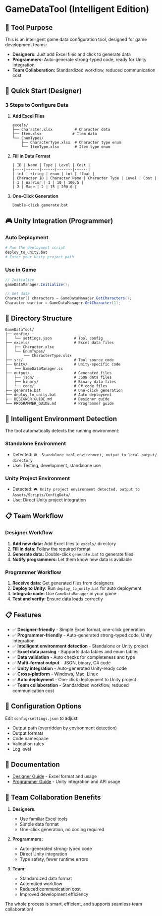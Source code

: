 # GameDataTool (Intelligent Edition)

## 🎯 Tool Purpose
This is an intelligent game data configuration tool, designed for game development teams:
- **Designers:** Just add Excel files and click to generate data
- **Programmers:** Auto-generate strong-typed code, ready for Unity integration
- **Team Collaboration:** Standardized workflow, reduced communication cost

## 🚀 Quick Start (Designer)

### 3 Steps to Configure Data

1. **Add Excel Files**
   ```
   excels/
   ├── Character.xlsx          # Character data
   ├── Item.xlsx              # Item data
   └── EnumTypes/
       ├── CharacterType.xlsx  # Character type enum
       └── ItemType.xlsx       # Item type enum
   ```

2. **Fill in Data Format**
   ```
   | ID | Name | Type | Level | Cost |
   |----|------|------|-------|------|
   | int | string | enum | int | float |
   | Character ID | Character Name | Character Type | Level | Cost |
   | 1 | Warrior | 1 | 10 | 100.5 |
   | 2 | Mage | 2 | 15 | 200.0 |
   ```

3. **One-Click Generation**
   ```
   Double-click generate.bat
   ```

## 🎮 Unity Integration (Programmer)

### Auto Deployment
```bash
# Run the deployment script
deploy_to_unity.bat
# Enter your Unity project path
```

### Use in Game
```csharp
// Initialize
gameDataManager.Initialize();

// Get data
Character[] characters = GameDataManager.GetCharacters();
Character warrior = GameDataManager.GetCharacter(1);
```

## 📁 Directory Structure

```
GameDataTool/
├── config/
│   └── settings.json          # Tool config
├── excels/                    # Excel data files
│   ├── Character.xlsx
│   └── EnumTypes/
│       └── CharacterType.xlsx
├── src/                       # Tool source code
├── Unity/                     # Unity-specific code
│   └── GameDataManager.cs
├── output/                    # Generated files
│   ├── json/                  # JSON data files
│   ├── binary/                # Binary data files
│   └── code/                  # C# code files
├── generate.bat               # One-click generation
├── deploy_to_unity.bat        # Auto deployment
├── DESIGNER_GUIDE.md          # Designer guide
└── PROGRAMMER_GUIDE.md        # Programmer guide
```

## 🎯 Intelligent Environment Detection

The tool automatically detects the running environment:

### Standalone Environment
- Detected: `🛠️  Standalone tool environment, output to local output/ directory`
- Use: Testing, development, standalone use

### Unity Project Environment
- Detected: `🎮 Unity project environment detected, output to Assets/Scripts/ConfigData/`
- Use: Direct Unity project integration

## 📋 Team Workflow

### Designer Workflow
1. **Add new data:** Add Excel files to `excels/` directory
2. **Fill in data:** Follow the required format
3. **Generate data:** Double-click `generate.bat` to generate files
4. **Notify programmers:** Let them know new data is available

### Programmer Workflow
1. **Receive data:** Get generated files from designers
2. **Deploy to Unity:** Run `deploy_to_unity.bat` for auto deployment
3. **Integrate code:** Use `GameDataManager` in your game
4. **Test and verify:** Ensure data loads correctly

## 📋 Features

- ✅ **Designer-friendly** - Simple Excel format, one-click generation
- ✅ **Programmer-friendly** - Auto-generated strong-typed code, Unity integration
- ✅ **Intelligent environment detection** - Standalone or Unity project
- ✅ **Excel data parsing** - Supports data tables and enum tables
- ✅ **Data validation** - Auto checks for completeness and type
- ✅ **Multi-format output** - JSON, binary, C# code
- ✅ **Unity integration** - Auto-generated Unity-ready code
- ✅ **Cross-platform** - Windows, Mac, Linux
- ✅ **Auto deployment** - One-click deployment to Unity project
- ✅ **Team collaboration** - Standardized workflow, reduced communication cost

## 🔧 Configuration Options

Edit `config/settings.json` to adjust:
- Output path (overridden by environment detection)
- Output formats
- Code namespace
- Validation rules
- Log level

## 📖 Documentation

- [Designer Guide](DESIGNER_GUIDE.md) - Excel format and usage
- [Programmer Guide](PROGRAMMER_GUIDE.md) - Unity integration and API usage

## 🎯 Team Collaboration Benefits

1. **Designers:**
   - Use familiar Excel tools
   - Simple data format
   - One-click generation, no coding required

2. **Programmers:**
   - Auto-generated strong-typed code
   - Direct Unity integration
   - Type safety, fewer runtime errors

3. **Team:**
   - Standardized data format
   - Automated workflow
   - Reduced communication cost
   - Improved development efficiency

The whole process is smart, efficient, and supports seamless team collaboration! 